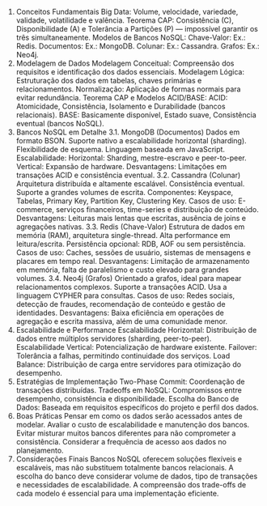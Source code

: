 1. Conceitos Fundamentais
Big Data: Volume, velocidade, variedade, validade, volatilidade e valência.
Teorema CAP: Consistência (C), Disponibilidade (A) e Tolerância a Partições (P) — impossível garantir os três simultaneamente.
Modelos de Bancos NoSQL:
Chave-Valor: Ex.: Redis.
Documentos: Ex.: MongoDB.
Colunar: Ex.: Cassandra.
Grafos: Ex.: Neo4j.
2. Modelagem de Dados
Modelagem Conceitual: Compreensão dos requisitos e identificação dos dados essenciais.
Modelagem Lógica: Estruturação dos dados em tabelas, chaves primárias e relacionamentos.
Normalização: Aplicação de formas normais para evitar redundância.
Teorema CAP e Modelos ACID/BASE:
ACID: Atomicidade, Consistência, Isolamento e Durabilidade (bancos relacionais).
BASE: Basicamente disponível, Estado suave, Consistência eventual (bancos NoSQL).
3. Bancos NoSQL em Detalhe
3.1. MongoDB (Documentos)
Dados em formato BSON.
Suporte nativo a escalabilidade horizontal (sharding).
Flexibilidade de esquema.
Linguagem baseada em JavaScript.
Escalabilidade:
Horizontal: Sharding, mestre-escravo e peer-to-peer.
Vertical: Expansão de hardware.
Desvantagens: Limitações em transações ACID e consistência eventual.
3.2. Cassandra (Colunar)
Arquitetura distribuída e altamente escalável.
Consistência eventual.
Suporte a grandes volumes de escrita.
Componentes: Keyspace, Tabelas, Primary Key, Partition Key, Clustering Key.
Casos de uso: E-commerce, serviços financeiros, time-series e distribuição de conteúdo.
Desvantagens: Leituras mais lentas que escritas, ausência de joins e agregações nativas.
3.3. Redis (Chave-Valor)
Estrutura de dados em memória (RAM), arquitetura single-thread.
Alta performance em leitura/escrita.
Persistência opcional: RDB, AOF ou sem persistência.
Casos de uso: Caches, sessões de usuário, sistemas de mensagens e placares em tempo real.
Desvantagens: Limitação de armazenamento em memória, falta de paralelismo e custo elevado para grandes volumes.
3.4. Neo4j (Grafos)
Orientado a grafos, ideal para mapear relacionamentos complexos.
Suporte a transações ACID.
Usa a linguagem CYPHER para consultas.
Casos de uso: Redes sociais, detecção de fraudes, recomendação de conteúdo e gestão de identidades.
Desvantagens: Baixa eficiência em operações de agregação e escrita massiva, além de uma comunidade menor.
4. Escalabilidade e Performance
Escalabilidade Horizontal: Distribuição de dados entre múltiplos servidores (sharding, peer-to-peer).
Escalabilidade Vertical: Potencialização de hardware existente.
Failover: Tolerância a falhas, permitindo continuidade dos serviços.
Load Balance: Distribuição de carga entre servidores para otimização do desempenho.
5. Estratégias de Implementação
Two-Phase Commit: Coordenação de transações distribuídas.
Tradeoffs em NoSQL: Compromissos entre desempenho, consistência e disponibilidade.
Escolha do Banco de Dados: Baseada em requisitos específicos do projeto e perfil dos dados.
6. Boas Práticas
Pensar em como os dados serão acessados antes de modelar.
Avaliar o custo de escalabilidade e manutenção dos bancos.
Evitar misturar muitos bancos diferentes para não comprometer a consistência.
Considerar a frequência de acesso aos dados no planejamento.
7. Considerações Finais
Bancos NoSQL oferecem soluções flexíveis e escaláveis, mas não substituem totalmente bancos relacionais.
A escolha do banco deve considerar volume de dados, tipo de transações e necessidades de escalabilidade.
A compreensão dos trade-offs de cada modelo é essencial para uma implementação eficiente.